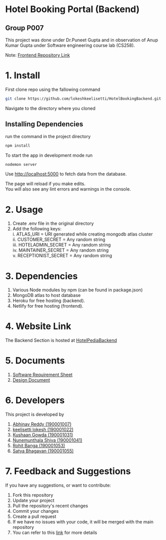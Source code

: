 # Hotel Booking Portal (Backend)

## Group P007

This project was done under Dr.Puneet Gupta and in observation of Anup Kumar Gupta under Software engineering course lab (CS258).

Note: [Frontend Repository Link](https://github.com/lokeshkeelisetti/HotelBookingFrontend.git)

# 1. Install

First clone repo using the fallowing command

```bash
git clone https://github.com/lokeshkeelisetti/HotelBookingBackend.git
```

Navigate to the directory where you cloned

## Installing Dependencies

run the command in the project directory

```bash
npm install
```

To start the app in development mode run

```bash
nodemon server
```

Use [http://localhost:5000](http://localhost:5000) to fetch data from the database.

The page will reload if you make edits.  
You will also see any lint errors and warnings in the console.

# 2. Usage

1. Create .env file in the original directory
2. Add the following keys:  
   i. ATLAS_URI = URI generated while creating mongodb atlas cluster  
   ii. CUSTOMER_SECRET = Any random string  
   iii. HOTELADMIN_SECRET = Any random string  
   iv. MAINTAINER_SECRET = Any random string  
   v. RECEPTIONIST_SECRET = Any random string

# 3. Dependencies

1. Various Node modules by npm (can be found in package.json)
2. MongoDB atlas to host database
3. Heroku for free hosting (backend).
4. Netlify for free hosting (frontend).

# 4. Website Link

The Backend Section is hosted at [HotelPediaBackend](http://hotelbookingbackend.herokuapp.com/)

# 5. Documents

1. [Software Requirement Sheet](Software_Requirements_Specification.pdf)
2. [Design Document](Software_Design_Document.pdf)

# 6. Developers

This project is developed by

1. [Abhinav Reddy (190001007)](https://github.com/pixelbullet)
2. [keelisetti lokesh (190001022)](https://github.com/lokeshkeelisetti)
3. [Kushaan Gowda (190001031)](https://github.com/kushaangowda)
4. [Nunemunthala Shiva (190001041)](https://github.com/nunemunthalashiva)
5. [Rohit Banga (190001053)](https://github.com/RohitBanga3)
6. [Satya Bhagavan (190001055)](https://github.com/satyabhagavan)

# 7. Feedback and Suggestions

If you have any suggestions, or want to contribute:

1. Fork this repository
2. Update your project
3. Pull the repository's recent changes
4. Commit your changes
5. Create a pull request
6. If we have no issues with your code, it will be merged with the main repository
7. You can refer to this [link](https://docs.github.com/en/communities/setting-up-your-project-for-healthy-contributions/setting-guidelines-for-repository-contributors) for more details
